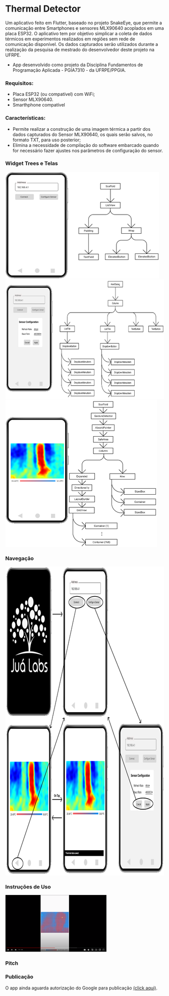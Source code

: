# Thermal Detector

Um aplicativo feito em Flutter, baseado no projeto SnakeEye, que permite a comunicação entre Smartphones e sensores MLX90640 acoplados em uma placa ESP32. O aplicativo tem por objetivo simplicar a coleta de dados térmicos em experimentos realizados em regiões sem rede de comunicação disponível. Os dados capturados serão utilizados durante a realização da pesquisa de mestrado do desenvolvedor deste projeto na UFRPE.

- App desenvolvido como projeto da Disciplina Fundamentos de Programação Aplicada - PGIA7310 - da UFRPE/PPGIA.

### Requisitos:

- Placa ESP32 (ou compatível) com WiFi;
- Sensor MLX90640.
- Smarthphone compatível

### Características:   

- Permite realizar a construção de uma imagem térmica a partir dos dados capturados do Sensor MLX90640, os quais serão salvos, no formato TXT, para uso posterior;
- Elimina a necessidade de compilação do software embarcado quando for necessário fazer ajustes nos parâmetros de configuração do sensor.

### Widget Trees e Telas

<img src="https://github.com/hermanodfc/thermal_detector/blob/master/images/WidgetTree1.png" width="487" height="339">
<img src="https://github.com/hermanodfc/thermal_detector/blob/master/images/WidgetTree2.png" width="682" height="378">
<img src="https://github.com/hermanodfc/thermal_detector/blob/master/images/WidgetTree3.png" width="481" height="466">

### Navegação

<img src="https://github.com/hermanodfc/thermal_detector/blob/master/images/Navegacao.png" width="980" height="979">

### Instruções de Uso 

[<img src="https://github.com/hermanodfc/thermal_detector/blob/master/images/TutorialUso.png" width="321" height="180">](https://youtu.be/IyXfCmeoVNc)

### Pitch


### Publicação

O app ainda aguarda autorização do Google para publicação [(click aqui)](https://github.com/hermanodfc/thermal_detector/blob/master/images/Releases%20Review%20_%20Thermal%20Detector.pdf).